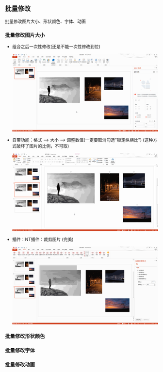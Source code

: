 ## 批量修改

批量修改图片大小、形状颜色、字体、动画



### 批量修改图片大小

- 组合之后一次性修改(还是不能一次性修改到位)

  ![用组合的方式批量修改图片大小](https://raw.githubusercontent.com/huxiaoning/img/master/20201226234948.gif)

- 自带功能：格式 --> 大小 --> 调整数值(一定要取消勾选"锁定纵横比") (这种方式破坏了图片的比例，不可取)

  ![自带功能](https://raw.githubusercontent.com/huxiaoning/img/master/20201226235505.gif)

- 插件：NT插件：裁剪图片 (完美)

  ![islide裁剪图片](https://raw.githubusercontent.com/huxiaoning/img/master/20201226235840.gif)

### 批量修改形状颜色

### 批量修改字体

### 批量修改动画

